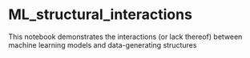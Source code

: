 # ML_structural_interactions
This notebook demonstrates the interactions (or lack thereof) between machine learning models and data-generating structures
